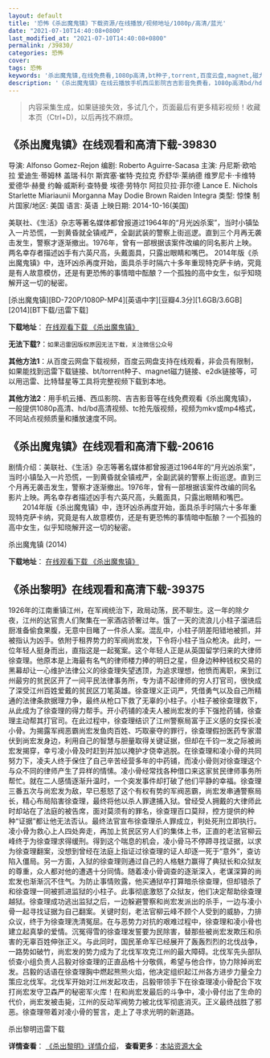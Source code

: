 ```yaml
---
layout: default
title: '恐怖《杀出魔鬼镇》下载资源/在线播放/视频地址/1080p/高清/蓝光'
date: "2021-07-10T14:40:08+0800"
last_modified_at: "2021-07-10T14:40:08+0800"
permalink: /39830/
categories: 恐怖
cover:
tags: 恐怖
keywords: '杀出魔鬼镇,在线免费看,1080p高清,bt种子,torrent,百度云盘,magnet,磁力链,迅雷下载资源'
description: '《杀出魔鬼镇》在线云播放手机西瓜影院吉吉影音免费看，1080p高清bd/hd未删减完整版和tc抢先枪版，mkv/mp4格式，附带bt/torrent种子、magnet/磁力链、百度云盘、网盘资源迅雷下载链接'
---
```


>内容采集生成，如果链接失效，多试几个，页面最后有更多精彩视频！收藏本页（Ctrl+D)，以后再找不麻烦。


## 《杀出魔鬼镇》在线观看和高清下载-39830

导演: Alfonso Gomez-Rejon 编剧: Roberto Aguirre-Sacasa 主演: 丹尼斯·欧哈拉 爱迪生·蒂姆林 盖瑞·科尔 斯宾塞·崔特·克拉克 乔舒华·莱纳德 维罗尼卡·卡维特 爱德华·赫曼 约翰·威斯利·查特曼 埃德·劳特尔 阿拉贝拉·菲尔德 Lance E. Nichols Starlette Miariaunii Morganna May Dodie Brown Raiden Integra 类型: 惊悚 制片国家/地区: 美国 语言: 英语 上映日期: 2014-10-16(美国)

美联社、《生活》杂志等著名媒体都曾报道过1964年的“月光凶杀案”，当时小镇坠入一片恐慌，一到黄昏就全镇戒严，全副武装的警察上街巡逻。直到三个月再无袭击发生，警察才逐渐撤出。1976年，曾有一部根据该案件改编的同名影片上映。两名幸存者描述凶手有六英尺高，头戴面具，只露出眼睛和嘴巴。 2014年版《杀出魔鬼镇》中，连环凶杀再度开始，面具杀手时隔六十多年重现特克萨卡纳，究竟是有人故意模仿，还是有更恐怖的事情暗中酝酿？一个孤独的高中女生，似乎知晓解开这一切的秘密。


[杀出魔鬼镇][BD-720P/1080P-MP4][英语中字][豆瓣4.3分][1.6GB/3.6GB][2014][BT下载/迅雷下载]

**下载地址**： [在线观看下载 《杀出魔鬼镇》](https://www.btdx8.com/torrent/the_town_that_dreaded_sundown_2014.html) 


**无法下载?**：`如果迅雷因版权原因无法下载，关注微信公众号 `

**其他方法1**：从百度云网盘下载视频，百度云网盘支持在线观看，非会员有限制，如果能找到迅雷下载链接、bt/torrent种子、magnet磁力链接、e2dk链接等，可以用迅雷、比特彗星等工具将完整视频下载到本地。

**其他方法2**：用手机云播、西瓜影院、吉吉影音等在线免费观看《杀出魔鬼镇》，一般提供1080p高清、hd/bd高清视频、tc抢先版视频，视频为mkv或mp4格式，不同站点视频质量和播放速度不同。


## 《杀出魔鬼镇》在线观看和高清下载-20616

剧情介绍：美联社、《生活》杂志等著名媒体都曾报道过1964年的“月光凶杀案”，当时小镇坠入一片恐慌，一到黄昏就全镇戒严，全副武装的警察上街巡逻。直到三个月再无袭击发生，警察才逐渐撤出。1976年，曾有一部根据该案件改编的同名影片上映。两名幸存者描述凶手有六英尺高，头戴面具，只露出眼睛和嘴巴。  　　2014年版《杀出魔鬼镇》中，连环凶杀再度开始，面具杀手时隔六十多年重现特克萨卡纳，究竟是有人故意模仿，还是有更恐怖的事情暗中酝酿？一个孤独的高中女生，似乎知晓解开这一切的秘密。


杀出魔鬼镇 (2014)

**下载地址**： [在线观看下载 《杀出魔鬼镇》](https://www.btbtdy.me/btdy/dy1776.html) 


## 《杀出黎明》在线观看和高清下载-39375

1926年的江南重镇江州，在军阀统治下，政局动荡，民不聊生。这一年的除夕夜，江州的达官贵人们聚集在一家酒店骄奢过年。饿了一天的流浪儿小柱子溜进后厨准备偷食果腹，无意中目睹了一件杀人案。混乱中，小柱子阴差阳错地被抓，并被指认为凶手。依附于租界势力的军阀尚宏发，下令将小柱子当众枪决。此时，一位年轻人挺身而出，直指这是一起冤案。这个年轻人正是从英国留学归来的大律师徐查理。他原本是上海最有名气的律师楼力捧的明日之星，但身边种种钱权交易的黑幕却让一心维护法律公义的徐查理失望透顶，为追求理想，他愤而离职，来到江州最穷的贫民区开了一间平民法律事务所，专为请不起律师的穷人打官司，很快成了深受江州百姓爱戴的贫民区刀笔英雄。徐查理义正词严，凭借勇气以及自己所精通的法律条款据理力争，最终从枪口下救了无辜的小柱子。小柱子被徐查理救下，从此成为了徐查理的得力帮手。开小药铺的凌夫人被尚宏发的手下强抢药铺，徐查理主动帮其打官司。在此过程中，徐查理结识了江州警察局富于正义感的女探长凌小骨。为揭露军阀恶霸尚宏发鱼肉百姓、巧取豪夺的罪行，徐查理假扮医药专家潜伏到尚宏发身边，利用自己的智慧与胆量取得关键证据，但却在千钧一发之际被尚宏发揭穿，幸亏凌小骨及时赶到并加以掩护才侥幸逃脱。在徐查理和凌小骨的共同努力下，凌夫人终于保住了自己辛苦经营多年的中药铺，而凌小骨则对徐查理这个与众不同的律师产生了异样的情愫。凌小骨经常找各种借口来这家贫民律师事务所帮忙。就在二人感情逐渐升温时，一个突发事件却打破了他们平静的幸福。徐查理三番五次与尚宏发为敌，早已惹怒了这个有权有势的军阀恶霸，尚宏发串通警察局长，精心布局陷害徐查理，最终将他以杀人罪逮捕入狱。曾经受人拥戴的大律师此时却站在了法庭的被告席，面对莫须有的罪名，徐查理百口莫辩，控方提供的种种“证据”都让他无法否认。最终法官宣布徐查理杀人罪成立，判处死刑立即执行。凌小骨为救心上人四处奔走，再加上贫民区穷人们的集体上书，正直的老法官柳云峰终于为徐查理求得缓刑。得到这个喘息的机会，凌小骨马不停蹄寻找证据，以求为徐查理翻案，没想到曾经在法庭上指证过徐查理的证人却逐一死于“意外”，查访陷入僵局。另一方面，入狱的徐查理则通过自己的人格魅力赢得了典狱长和众狱友的尊重，众人都对他的遭遇十分同情。随着凌小骨调查的逐渐深入，老谋深算的尚宏发也渐渐沉不住气。为防止事情败露，他买通狱卒打算暗杀徐查理，但却错杀了和徐查理一同被抓进监狱的小柱子。此事彻底激怒了众狱友，他们决定帮助徐查理越狱。徐查理成功逃出监狱之后，一边躲避警察和尚宏发派出的杀手，一边与凌小骨一起寻找证据为自己翻案。关键时刻，老法官柳云峰不顾个人受到的威胁，力排众议，终于为徐查理洗清冤屈。在与恶势力对抗的艰难过程中，徐查理和凌小骨也建立起真挚的爱情。沉冤得雪的徐查理发誓要为民除害，替那些被尚宏发欺压和杀害的无辜百姓伸张正义。与此同时，国民革命军已经展开了轰轰烈烈的北伐战争，一路势如破竹，尚宏发的势力成为了北伐军攻克江州的最大障碍。北伐军先头部队侦查小组负责人吕毅对徐查理的正直品格十分敬佩，希望与他合作，协力除掉尚宏发。吕毅的话语在徐查理胸中燃起熊熊火焰，他决定组织起江州各方进步力量全力策应北伐军。北伐军开始对江州发起攻击，吕毅带领手下在徐查理凌小骨配合下攻打尚宏发守卫森严的秘密军火库！在和尚宏发最后的斗争中，凌小骨付出了生命的代价，尚宏发被击毙，江州的反动军阀势力被北伐军彻底消灭。正义最终战胜了邪恶。徐查理带着对凌小骨的誓言，走上了寻求光明的新道路。<!---剧情end--->


杀出黎明迅雷下载

**详情查看**： [《杀出黎明》详情介绍](/movie/39375/)， **查看更多**：[本站资源大全](/movie/t/all/)

